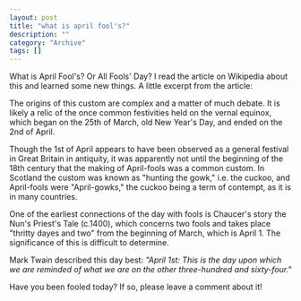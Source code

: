 ```yaml
--- 
layout: post 
title: "what is april fool's?"
description: ""
category: "Archive"
tags: []
---  
```

What is April Fool's? Or All Fools' Day? I read the article on Wikipedia about this and learned some new things.
 A little excerpt from the article:
 

The origins of this custom are complex and a matter of much debate. It is likely a relic of the once common festivities held on the vernal equinox, which began on the 25th of March, old New Year's Day, and ended on the 2nd of April.


Though the 1st of April appears to have been observed as a general festival in Great Britain in antiquity, it was apparently not until the beginning of the 18th century that the making of April-fools was a common custom. In Scotland the custom was known as "hunting the gowk," i.e. the cuckoo, and April-fools were "April-gowks," the cuckoo being a term of contempt, as it is in many countries.


One of the earliest connections of the day with fools is Chaucer's story the Nun's Priest's Tale (c.1400), which concerns two fools and takes place "thritty dayes and two" from the beginning of March, which is April 1. The significance of this is difficult to determine.


Mark Twain described this day best: <i>"April 1st: This is the day upon which we are reminded of what we are on the other three-hundred and sixty-four."</i>


Have you been fooled today? If so, please leave a comment about it! 
